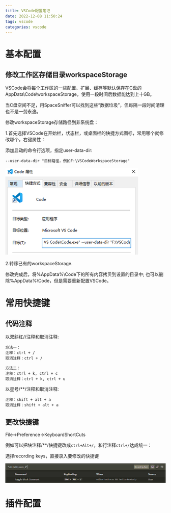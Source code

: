 ```yaml
---
title: VSCode配置笔记
date: 2022-12-08 11:50:24
tags: vscode
categories: vscode
---
```


# 基本配置

## 修改工作区存储目录workspaceStorage

VSCode会将每个工作区的一些配置、扩展、缓存等默认保存在C盘的AppData\Code\workspaceStorage，使用一段时间后数据能达到上十GB。

当C盘空间不足，用SpaceSniffer可以找到这些“数据垃圾”，但每隔一段时间清理也不是一劳永逸。

修改workspaceStorage存储路径到非系统盘：

1.首先选择VSCode在开始栏，状态栏，或桌面栏的快捷方式图标，常用哪个就修改哪个，右键属性：

添加启动的命令行选项，指定user-data-dir:

```
--user-data-dir "目标路径，例如F:\VSCodeWorkspaceStorage"
```

![image-20221208120051137](https://raw.githubusercontent.com/cursorhu/blog-images-on-picgo/master/images/202212081200216.png)

2.转移已有的workspaceStorage.

修改完成后，将%AppData%\Code下的所有内容拷贝到设置的目录中;  也可以删除%AppData%\Code，但是需要重新配置VSCode。

# 常用快捷键

## 代码注释

以双斜杠//注释和取消注释:

```
方法一：
注释：ctrl + / 
取消注释：ctrl + /
```

```
方法二：
注释：ctrl + k, ctrl + c 
取消注释：ctrl + k, ctrl + u
```

以星号/**/注释和取消注释:

```
注释：shift + alt + a 
取消注释：shift + alt + a
```

## 更改快捷键

File->Preference->KeyboardShortCuts

例如可以把块注释/**/快捷键改成`ctrl+Alt+/`，和行注释`ctrl+/`达成统一：

选择recording keys，直接录入要修改的快捷键

![image-20230220110133891](https://raw.githubusercontent.com/cursorhu/blog-images-on-picgo/master/images/202302201101988.png)

# 插件配置
